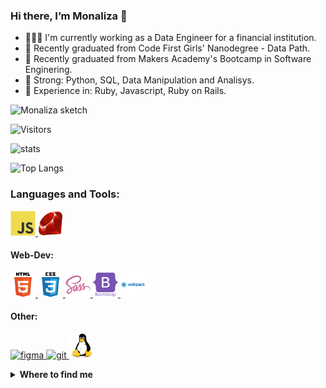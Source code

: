 ### Hi there, I’m Monaliza 👋

- 👩🏻‍💻 I'm currently working as a Data Engineer for a financial institution.
- 🔭 Recently graduated from Code First Girls' Nanodegree - Data Path.
- 🔭 Recently graduated from Makers Academy's Bootcamp in Software Enginering.
- 🌱 Strong: Python, SQL, Data Manipulation and Analisys.
- 🌱 Experience in: Ruby, Javascript, Ruby on Rails.

![Monaliza sketch](../images/sketchMonaliza.png)

![Visitors](https://api.visitorbadge.io/api/visitors?path=https%3A%2F%2Fgithub.com%2Fmonawoh&countColor=%23dce775)

![stats](https://github-readme-stats.vercel.app/api?username=monawoh&show_icons=true&&count_private=true&include_all_commits=true)

![Top Langs](https://github-readme-stats.vercel.app/api/top-langs/?username=monawoh&layout=compact&langs_count=8)

<h3 align="left">Languages and Tools:</h3>
<p align="left">
<a href="https://developer.mozilla.org/en-US/docs/Web/JavaScript" target="_blank"> <img src="https://raw.githubusercontent.com/devicons/devicon/master/icons/javascript/javascript-original.svg" alt="javascript" width="40" height="40"/> </a>
<a href="https://www.ruby-lang.org/en/" target="_blank"> <img src="https://raw.githubusercontent.com/devicons/devicon/master/icons/ruby/ruby-original.svg" alt="ruby" width="40" height="40"/> </a>
<h4 align="left">Web-Dev:</h4>
<a href="https://www.w3.org/html/" target="_blank"> <img src="https://raw.githubusercontent.com/devicons/devicon/master/icons/html5/html5-original-wordmark.svg" alt="html5" width="40" height="40"/> </a> <a href="https://www.w3schools.com/css/" target="_blank"> <img src="https://raw.githubusercontent.com/devicons/devicon/master/icons/css3/css3-original-wordmark.svg" alt="css3" width="40" height="40"/> </a> <a href="https://sass-lang.com" target="_blank"> <img src="https://raw.githubusercontent.com/devicons/devicon/master/icons/sass/sass-original.svg" alt="sass" width="40" height="40"/> </a> <a href="https://getbootstrap.com" target="_blank"> <img src="https://raw.githubusercontent.com/devicons/devicon/master/icons/bootstrap/bootstrap-plain-wordmark.svg" alt="bootstrap" width="40" height="40"/> </a> <a href="https://webpack.js.org" target="_blank"> <img src="https://raw.githubusercontent.com/devicons/devicon/d00d0969292a6569d45b06d3f350f463a0107b0d/icons/webpack/webpack-original-wordmark.svg" alt="webpack" width="40" height="40"/> </a>

<h4 align="left">Other:</h4>
<a href="https://www.figma.com/" target="_blank"> <img src="https://www.vectorlogo.zone/logos/figma/figma-icon.svg" alt="figma" width="40" height="40"/> </a>
<a href="https://git-scm.com/" target="_blank"> <img src="https://www.vectorlogo.zone/logos/git-scm/git-scm-icon.svg" alt="git" width="40" height="40"/> </a>   <a href="https://www.linux.org/" target="_blank"> <img src="https://raw.githubusercontent.com/devicons/devicon/master/icons/linux/linux-original.svg" alt="linux" width="40" height="40"/> </a>   </p>

<details>
  <summary><b>Where to find me</b></summary>

[![Github](https://img.shields.io/badge/-Github-181717?style=for-the-badge&logo=Github&logoColor=white)](https://github.com/monawoh)
[![LinkedIn](https://img.shields.io/badge/-LinkedIn-0077B5?style=for-the-badge&logo=LinkedIn&logoColor=white)](https://www.linkedin.com/in/monaliza-w-823827101/)
[![Instagram](https://img.shields.io/badge/Instagram-E4405F?style=for-the-badge&logo=instagram&logoColor=white)](https://www.instagram.com/codingmona/)
